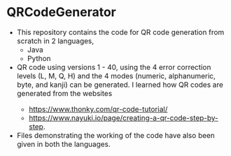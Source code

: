 # QRCodeGenerator
* <font size="3">This repository contains the code for QR code generation from scratch in 2 languages,</font>
    * <font size="3">Java</font>
    * <font size="3">Python</font>
* <font size="3">QR code using versions 1 - 40, using the 4 error correction levels (L, M, Q, H) and the 4 modes (numeric, alphanumeric, byte, and kanji) can be generated. I learned how QR codes are generated from the websites 
    * https://www.thonky.com/qr-code-tutorial/
    * https://www.nayuki.io/page/creating-a-qr-code-step-by-step.
* Files demonstrating the working of the code have also been given in both the languages.</font>
